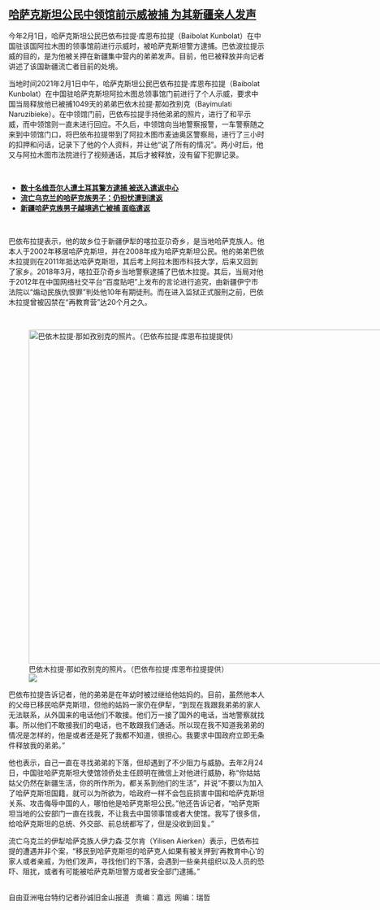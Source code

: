 <!--1612293240000-->
[哈萨克斯坦公民中领馆前示威被捕  为其新疆亲人发声](https://www.rfa.org/mandarin/yataibaodao/shaoshuminzu/sc-02022021141110.html)
------

<p>今年2月1日，哈萨克斯坦公民巴依布拉提·库恩布拉提（Baibolat Kunbolat）在中国驻该国阿拉木图的领事馆前进行示威时，被哈萨克斯坦警方逮捕。巴依波拉提示威的目的，是为他被关押在新疆集中营内的弟弟发声。目前，他已被释放并向记者讲述了该国新疆流亡者目前的处境。</p><p>当地时间2021年2月1日中午，哈萨克斯坦公民巴依布拉提·库恩布拉提（Baibolat Kunbolat）在中国驻哈萨克斯坦阿拉木图总领事馆门前进行了个人示威，要求中国当局释放他已被捕1049天的弟弟巴依木拉提·那如孜别克（Bayimulati Naruzibieke）。在中领馆门前，巴依布拉提手持他弟弟的照片，进行了和平示威，而中领馆则一直未进行回应。不久后，中领馆向当地警察报警，一车警察随之来到中领馆门口，将巴依布拉提带到了阿拉木图市麦迪奥区警察局，进行了三小时的扣押和问话，记录下了他的个人资料，并让他“说了所有的情况”。两小时后，他又与阿拉木图市法院进行了视频通话，其后才被释放，没有留下犯罪记录。</p><p><br/></p><ul><li><a href="https://www.rfa.org/mandarin/yataibaodao/shaoshuminzu/sc-01262021134712.html"><strong>数十名维吾尔人遭土耳其警方逮捕 被送入遣返中心</strong></a></li><li><a href="https://www.rfa.org/mandarin/yataibaodao/shaoshuminzu/sc-01192021084944.html"><strong>流亡乌克兰的哈萨克族男子：仍担忧遭到遣返</strong></a><strong><a href="https://www.rfa.org/mandarin/yataibaodao/shaoshuminzu/sc-12182020112400.html"></a></strong></li><li><strong><a href="https://www.rfa.org/mandarin/yataibaodao/shaoshuminzu/ql-11102020055842.html">新疆哈萨克族男子越境逃亡被捕 面临遣返</a></strong></li></ul><p><br/></p><p>巴依布拉提表示，他的故乡位于新疆伊犁的喀拉亚尕奇乡，是当地哈萨克族人。他本人于2002年移居哈萨克斯坦，并在2008年成为哈萨克斯坦公民。他的弟弟巴依木拉提则在2011年抵达哈萨克斯坦，其后考上阿拉木图市科技大学，后来又回到了家乡。2018年3月，喀拉亚尕奇乡当地警察逮捕了巴依木拉提。其后，当局对他于2012年在中国网络社交平台“百度贴吧”上发布的言论进行追究，由新疆伊宁市法院以“煽动民族仇恨罪”判处他10年有期徒刑。而在进入监狱正式服刑之前，巴依木拉提曾被囚禁在“再教育营”达20个月之久。</p><p><br/></p><p><figure class="image-richtext image-inline captioned" style="width:1168px;"><img alt="巴依木拉提·那如孜别克的照片。（巴依布拉提·库恩布拉提提供）" height="657" src="https://www.rfa.org/mandarin/yataibaodao/shaoshuminzu/sc-02022021141110.html/m0202-sc1.jpg/@@images/e9d47ed0-5e54-4b70-9ff6-181c88008399.jpeg" title="M0202-SC1.JPG" width="1168"/><figcaption class="image-caption">巴依木拉提·那如孜别克的照片。（巴依布拉提·库恩布拉提提供）</figcaption><small></small><div id="zoomattribute"><a data-caption="巴依木拉提·那如孜别克的照片。（巴依布拉提·库恩布拉提提供）" data-fancybox="" href="https://www.rfa.org/mandarin/yataibaodao/shaoshuminzu/sc-02022021141110.html/m0202-sc1.jpg" id="single_image" title="巴依木拉提·那如孜别克的照片。（巴依布拉提·库恩布拉提提供）"><img src="/++plone++rfa-resources/img/icon-zoom.png"/></a></div></figure></p><p>巴依布拉提告诉记者，他的弟弟是在年幼时被过继给他姑妈的。目前，虽然他本人的父母已移民哈萨克斯坦，但他的姑妈一家仍在伊犁，“到现在我跟我弟弟的家人无法联系，从外国来的电话他们不敢接。他们万一接了国外的电话，当地警察就找事。所以他们不敢接我们的电话，也不敢跟我们通话。所以现在我不知道我弟弟的情况是怎样的，他是或者还是死了我都不知道，很担心。我要求中国政府立即无条件释放我的弟弟。”</p><p>他也表示，自己一直在寻找弟弟的下落，但却遇到了不少阻力与威胁。去年2月24日，中国驻哈萨克斯坦大使馆领侨处主任顾明在微信上对他进行威胁，称“你姑姑姑父仍然在新疆生活，你的所作所为，都关系到他们的生活”，并说“不要以为加入了哈萨克斯坦国籍，就可以为所欲为，哈政府一样不会包庇损害中国和哈萨克斯坦关系、攻击侮辱中国的人，哪怕他是哈萨克斯坦公民。”他还告诉记者，“哈萨克斯坦当地的公安部门一直在找我，不让我去中国领事馆或者大使馆。我写了很多信，给哈萨克斯坦的总统、外交部、前总统都写了，但是没收到回复。”</p><p>流亡乌克兰的伊犁哈萨克族人伊力森·艾尔肯（Yilisen Aierken）表示，巴依布拉提的遭遇并非个案，“移民到哈萨克斯坦的哈萨克人如果有被关押到‘再教育中心’的家人或者亲戚，为他们发声，寻找他们的下落，会遇到一些亲共组织以及人员的恐吓、阻扰，或者有可能被哈萨克斯坦警方或者安全部门逮捕。”</p><p><br/>自由亚洲电台特约记者孙诚旧金山报道   责编：嘉远  网编：瑞哲</p>

